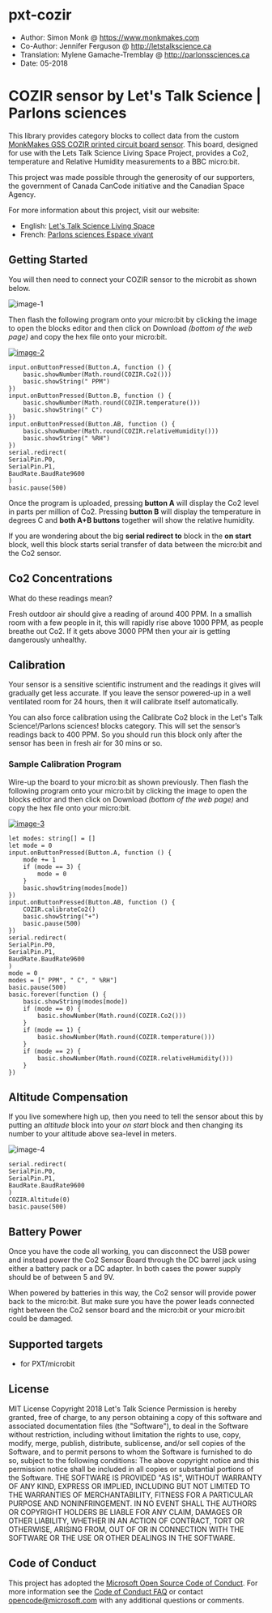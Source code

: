 # pxt-cozir
 * Author: Simon Monk @ https://www.monkmakes.com
 * Co-Author: Jennifer Ferguson @ http://letstalkscience.ca
 * Translation: Mylene Gamache-Tremblay @ http://parlonssciences.ca
 * Date: 05-2018
 
# COZIR sensor by Let's Talk Science | Parlons sciences
This library provides category blocks to collect data from the custom [MonkMakes GSS COZIR printed circuit board sensor](https://www.monkmakes.com/mb_co2/). This board, designed for use with the Lets Talk Science Living Space Project, provides a Co2, temperature and Relative Humidity measurements to a BBC micro:bit.

This project was made possible through the generosity of our supporters, the government of Canada CanCode initiative and the Canadian Space Agency.  

For more information about this project, visit our website:
 * English: [Let's Talk Science Living Space](http://explorecuriocity.org/LivingSpace.aspx)
 * French: [Parlons sciences Espace vivant](http://explorecuriocite.org/Espacevivant)

## Getting Started
You will then need to connect your COZIR sensor to the microbit as shown below.

![image-1](https://raw.githubusercontent.com/letstalkscience/pxt-cozir/master/images/CO2_for_m_b_connected.png "micro:bit COZIR connections")<!-- .element width="80%"-->

Then flash the following program onto your micro:bit by clicking the image to open the blocks editor and then click on Download *(bottom of the web page)* and copy the hex file onto your micro:bit.

<!-- COZIR MakeCode Simple Program-->
<a href="https://makecode.microbit.org/_K4qcJHTprTiX" target="_blank"><img src="https://raw.githubusercontent.com/letstalkscience/pxt-cozir/master/images/microbit-screenshot-cozir-simple-1.png" title="COZIR Simple Program" alt="image-2"></a><!-- .element width="80%"-->

<!-- COZIR MakeCode Simple Program - Embed Blocks-->
```blocks
input.onButtonPressed(Button.A, function () {
    basic.showNumber(Math.round(COZIR.Co2()))
    basic.showString(" PPM")
})
input.onButtonPressed(Button.B, function () {
    basic.showNumber(Math.round(COZIR.temperature()))
    basic.showString(" C")
})
input.onButtonPressed(Button.AB, function () {
    basic.showNumber(Math.round(COZIR.relativeHumidity()))
    basic.showString(" %RH")
})
serial.redirect(
SerialPin.P0,
SerialPin.P1,
BaudRate.BaudRate9600
)
basic.pause(500)
```

Once the program is uploaded, pressing **button A** will display the Co2 level in parts per million of Co2. Pressing **button B** will display the temperature in degrees C and **both A+B buttons** together will show the relative humidity.

If you are wondering about the big **serial redirect to** block in the **on start** block, well this block starts serial transfer of data between the micro:bit and the Co2 sensor.

## Co2 Concentrations
What do these readings mean?

Fresh outdoor air should give a reading of around 400 PPM. In a smallish room with a few people in it, this will rapidly rise above 1000 PPM, as people breathe out Co2. If it gets above 3000 PPM then your air is getting dangerously unhealthy.

## Calibration
Your sensor is a sensitive scientific instrument and the readings it gives will gradually get less accurate. If you leave the sensor powered-up in a well ventilated room for 24 hours, then it will calibrate itself automatically.

You can also force calibration using the Calibrate Co2 block in the Let's Talk Science!/Parlons sciences! blocks category. This will set the sensor’s readings back to 400 PPM. So you should run this block only after the sensor has been in fresh air for 30 mins or so.

### Sample Calibration Program
Wire-up the board to your micro:bit as shown previously. Then flash the following program onto your micro:bit by clicking the image to open the blocks editor and then click on Download *(bottom of the web page)* and copy the hex file onto your micro:bit.

<!-- COZIR Sample Calibration Program-->
<a href="https://makecode.microbit.org/_VA7WWK7PqDV0" target="_blank"><img src="https://raw.githubusercontent.com/letstalkscience/pxt-cozir/master/images/microbit-screenshot-cozir-calibrate-2.png" title="COZIR Calibrate Program" alt="image-3"></a><!-- .element width="80%"-->

<!-- COZIR Sample Calibration Program - Embed Blocks-->
```blocks
let modes: string[] = []
let mode = 0
input.onButtonPressed(Button.A, function () {
    mode += 1
    if (mode == 3) {
        mode = 0
    }
    basic.showString(modes[mode])
})
input.onButtonPressed(Button.AB, function () {
    COZIR.calibrateCo2()
    basic.showString("+")
    basic.pause(500)
})
serial.redirect(
SerialPin.P0,
SerialPin.P1,
BaudRate.BaudRate9600
)
mode = 0
modes = [" PPM", " C", " %RH"]
basic.pause(500)
basic.forever(function () {
    basic.showString(modes[mode])
    if (mode == 0) {
        basic.showNumber(Math.round(COZIR.Co2()))
    }
    if (mode == 1) {
        basic.showNumber(Math.round(COZIR.temperature()))
    }
    if (mode == 2) {
        basic.showNumber(Math.round(COZIR.relativeHumidity()))
    }
})
```

## Altitude Compensation
If you live somewhere high up, then you need to tell the sensor about this by putting an *altitude* block into your *on start* block and then changing its number to your altitude above sea-level in meters.

![image-4](https://raw.githubusercontent.com/letstalkscience/pxt-cozir/master/images/microbit-screenshot-altitude-3a.png  "COZIR altitude block")<!-- .element width="80%"-->

<!-- COZIR Sample Altitude Compensation - Embed Block-->
```blocks
serial.redirect(
SerialPin.P0,
SerialPin.P1,
BaudRate.BaudRate9600
)
COZIR.Altitude(0)
basic.pause(500)
```

## Battery Power
Once you have the code all working, you can disconnect the USB power and instead power the Co2 Sensor Board through the DC barrel jack using either a battery pack or a DC adapter. In both cases the power supply should be of between 5 and 9V.

When powered by batteries in this way, the Co2 sensor will provide power back to the micro:bit. But make sure you have the power leads connected right between the Co2 sensor board and the micro:bit or your micro:bit could be damaged.

## Supported targets
* for PXT/microbit

## License
MIT License
Copyright 2018 Let's Talk Science
Permission is hereby granted, free of charge, to any person obtaining a copy of this software and associated documentation files (the "Software"), to deal in the Software without restriction, including without limitation the rights to use, copy, modify, merge, publish, distribute, sublicense, and/or sell copies of the Software, and to permit persons to whom the Software is furnished to do so, subject to the following conditions:
The above copyright notice and this permission notice shall be included in all copies or substantial portions of the Software.
THE SOFTWARE IS PROVIDED "AS IS", WITHOUT WARRANTY OF ANY KIND, EXPRESS OR IMPLIED, INCLUDING BUT NOT LIMITED TO THE WARRANTIES OF MERCHANTABILITY, FITNESS FOR A PARTICULAR PURPOSE AND NONINFRINGEMENT. IN NO EVENT SHALL THE AUTHORS OR COPYRIGHT HOLDERS BE LIABLE FOR ANY CLAIM, DAMAGES OR OTHER LIABILITY, WHETHER IN AN ACTION OF CONTRACT, TORT OR OTHERWISE, ARISING FROM, OUT OF OR IN CONNECTION WITH THE SOFTWARE OR THE USE OR OTHER DEALINGS IN THE SOFTWARE.

## Code of Conduct
This project has adopted the [Microsoft Open Source Code of Conduct](https://opensource.microsoft.com/codeofconduct/). For more information see the [Code of Conduct FAQ](https://opensource.microsoft.com/codeofconduct/faq/) or contact [opencode@microsoft.com](mailto:opencode@microsoft.com) with any additional questions or comments.

